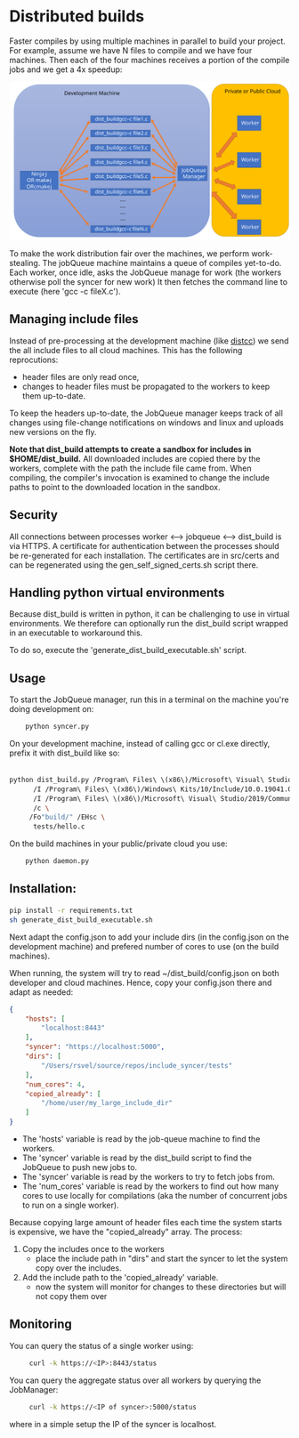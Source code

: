 # Distributed builds

Faster compiles by using multiple machines in parallel to build your project.
For example, assume we have N files to compile and we have four machines.
Then each of the four machines receives a portion of the compile jobs and we get a 4x speedup:

<img src="docs/comm.svg" width="700">

To make the work distribution fair over the machines, we perform work-stealing.
The jobQueue machine maintains a queue of compiles yet-to-do.
Each worker, once idle, asks the JobQueue manage for work (the workers otherwise poll the syncer for new work)
It then fetches the command line to execute (here 'gcc -c fileX.c').


## Managing include files

Instead of pre-processing at the development machine (like [distcc](https://github.com/distcc/distcc)) we send the all include files to all cloud machines.
This has the following reprocutions:
- header files are only read once,
- changes to header files must be propagated to the workers to keep them up-to-date.

To keep the headers up-to-date, the JobQueue manager keeps track of all changes using file-change notifications on windows and linux and uploads new versions on the fly.

**Note that dist_build attempts to create a sandbox for includes in $HOME/dist_build.**
All downloaded includes are copied there by the workers, complete with the path the include file came from.
When compiling, the compiler's invocation is examined to change the include paths to point to the downloaded location in the sandbox.



## Security

All connections between processes worker <--> jobqueue <--> dist_build is via HTTPS.
A certificate for authentication between the processes should be re-generated for each installation.
The certificates are in src/certs and can be regenerated using the gen_self_signed_certs.sh script there.


## Handling python virtual environments

Because dist_build is written in python, it can be challenging to use in virtual environments.
We therefore can optionally run the dist_build script wrapped in an executable to workaround this.

To do so, execute the 'generate_dist_build_executable.sh' script.


## Usage

To start the JobQueue manager, run this in a terminal on the machine you're doing development on:

```bash
    python syncer.py
```

On your development machine, instead of calling gcc or cl.exe directly, prefix it with dist_build like so:

```bash
    
python dist_build.py /Program\ Files\ \(x86\)/Microsoft\ Visual\ Studio/2019/Community/VC/Tools/MSVC/14.29.30037/bin/Hostx64/x64/cl.exe \
      /I /Program\ Files\ \(x86\)/Windows\ Kits/10/Include/10.0.19041.0/ucrt \
      /I /Program\ Files\ \(x86\)/Microsoft\ Visual\ Studio/2019/Community/VC/Tools/MSVC/14.29.30037/include \
      /c \
     /Fo"build/" /EHsc \
      tests/hello.c
```

On the build machines in your public/private cloud you use:

```bash
    python daemon.py 
```


## Installation:

```bash
pip install -r requirements.txt 
sh generate_dist_build_executable.sh
```

Next adapt the config.json to add your include dirs (in the config.json on the development machine) and prefered number of cores to use (on the build machines).


When running, the system will try to read ~/dist_build/config.json on both developer and cloud machines.
Hence, copy your config.json there and adapt as needed:

```json
{
    "hosts": [              
        "localhost:8443"
    ],
    "syncer": "https://localhost:5000",
    "dirs": [
        "/Users/rsvel/source/repos/include_syncer/tests"
    ],
    "num_cores": 4,
    "copied_already": [
        "/home/user/my_large_include_dir"
    ]
}
```

- The 'hosts' variable is read by the job-queue machine to find the workers.
- The 'syncer' variable is read by the dist_build script to find the JobQueue to push new jobs to.
- The 'syncer' variable is read by the workers to try to fetch jobs from.
- The 'num_cores' variable is read by the workers to find out how many cores to use locally for compilations (aka the number of concurrent jobs to run on a single worker).

Because copying large amount of header files each time the system starts is expensive, we have the "copied_already" array.
The process:
1) Copy the includes once to the workers
     - place the include path in "dirs" and start the syncer to let the system copy over the includes.
2) Add the include path to the 'copied_already' variable.
     - now the system will monitor for changes to these directories but will not copy them over



## Monitoring

You can query the status of a single worker using:

```bash
     curl -k https://<IP>:8443/status
```

You can query the aggregate status over all workers by querying the JobManager:

```bash
     curl -k https://<IP of syncer>:5000/status
```
where in a simple setup the IP of the syncer is localhost.
